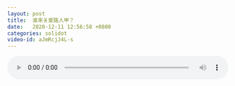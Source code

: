 ```yaml
---
layout: post
title:  谁来关爱路人甲？
date:   2020-12-11 12:56:58 +0800
categories: solidot
video-id: aJmRcjJ4L-s
---
```


<audio src="/assets/eed186c0cf96cad9bf589b546bd2310b.mp3" style="width: 100%;" controls></audio>

